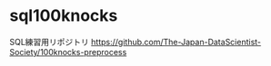 # sql100knocks  
SQL練習用リポジトリ
https://github.com/The-Japan-DataScientist-Society/100knocks-preprocess